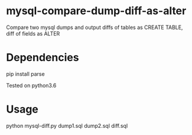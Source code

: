 # mysql-compare-dump-diff-as-alter
Compare two mysql dumps and output diffs of tables as CREATE TABLE, diff of fields as ALTER

# Dependencies
pip install parse

Tested on python3.6

# Usage
python mysql-diff.py dump1.sql dump2.sql diff.sql
